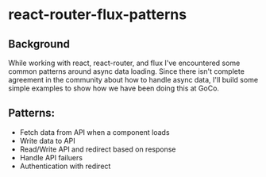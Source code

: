 # react-router-flux-patterns

## Background
While working with react, react-router, and flux I've encountered some common patterns around async data loading. Since there isn't complete agreement in the community about how to handle async data, I'll build some simple examples to show how we have been doing this at GoCo.

## Patterns:
* Fetch data from API when a component loads
* Write data to API
* Read/Write API and redirect based on response 
* Handle API failuers
* Authentication with redirect
